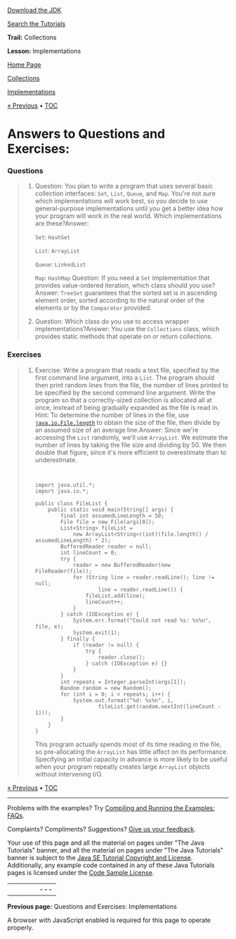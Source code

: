 [Download
the JDK](http://java.sun.com/javase/6/download.jsp)
  
[Search the
Tutorials](../../../search.html)

**Trail:** Collections
  
**Lesson:** Implementations

[Home Page](../../../index.html)
>
[Collections](../../index.html)
>
[Implementations](../index.html)

[« Previous](../QandE/questions.html) • [TOC](../../TOC.html)

# Answers to Questions and Exercises:

### Questions

> 1. Question:
>    You plan to write a program that uses several basic
>    collection interfaces: `Set`, `List`,
>    `Queue`, and `Map`. You're not sure which
>    implementations will work best, so you decide to use general-purpose
>    implementations until you get a better idea how your program will work
>    in the real world. Which implementations are these?Answer:
>      
>    `Set`: `HashSet`
>      
>    `List`: `ArrayList`
>      
>    `Queue`: `LinkedList`
>      
>    `Map`: `HashMap`
>    Question:
>    If you need a `Set` implementation that provides value-ordered iteration, which class should you use?Answer:
>    `TreeSet` guarantees that the sorted set is in ascending element order, sorted according to the natural order of the elements or by the `Comparator` provided.
> 2. Question:
>    Which class do you use to access wrapper implementations?Answer:
>    You use the `Collections` class, which provides static methods that operate on or return collections.

### Exercises

> 1. Exercise:
>    Write a program that reads a text file, specified by the first
>    command line argument, into a `List`. The program
>    should then print random lines from the file, the number of lines
>    printed to be specified by the second command line argument.
>    Write the program so that a correctly-sized collection is
>    allocated all at once, instead of being gradually expanded as the
>    file is read in. Hint: To determine the number of lines in the
>    file, use
>    [`java.io.File.length`](http://download.oracle.com/javase/7/docs/api/java/io/File.html#length())
>    to obtain the size of the file, then divide by an assumed size of an
>    average line.Answer:
>    Since we're accessing the `List` randomly, we'll use
>    `ArrayList`. We estimate the number of lines by taking the
>    file size and dividing by 50. We then double that figure, since it's
>    more efficient to overestimate than to underestmate.
>
>    ```
>
>
>    import java.util.*;
>    import java.io.*;
>
>    public class FileList {
>        public static void main(String[] args) {
>            final int assumedLineLength = 50;
>            File file = new File(args[0]);
>            List<String> fileList = 
>                new ArrayList<String>((int)(file.length() / assumedLineLength) * 2);
>            BufferedReader reader = null;
>            int lineCount = 0;
>            try {
>                reader = new BufferedReader(new FileReader(file));
>                for (String line = reader.readLine(); line != null;
>                        line = reader.readLine()) {
>                    fileList.add(line);
>                    lineCount++;
>                }
>            } catch (IOException e) {
>                System.err.format("Could not read %s: %s%n", file, e);
>                System.exit(1);
>            } finally {
>                if (reader != null) {
>                    try {
>                        reader.close();
>                    } catch (IOException e) {}
>                }
>            }
>            int repeats = Integer.parseInt(args[1]);
>            Random random = new Random();
>            for (int i = 0; i < repeats; i++) {
>                System.out.format("%d: %s%n", i,
>                        fileList.get(random.nextInt(lineCount - 1)));
>            }
>        }
>    }
>
>    ```
>
>    This program actually spends most of its time reading in the file, so
>    pre-allocating the `ArrayList` has little affect on its
>    performance. Specifying an initial capacity in advance is more likely
>    to be useful when your program repeatly creates large
>    `ArrayList` objects without intervening I/O.

[« Previous](../QandE/questions.html)
•
[TOC](../../TOC.html)


---

Problems with the examples? Try [Compiling and Running
the Examples: FAQs](../../../information/run-examples.html).
  
Complaints? Compliments? Suggestions? [Give
us your feedback](http://download.oracle.com/javase/feedback.html).

Your use of this page and all the material on pages under "The Java Tutorials" banner,
and all the material on pages under "The Java Tutorials" banner is subject to the [Java SE Tutorial Copyright
and License](../../../information/license.html).
Additionally, any example code contained in any of these Java
Tutorials pages is licensed under the
[Code
Sample License](http://developers.sun.com/license/berkeley_license.html).

|  |  |  |  |  |
| --- | --- | --- | --- | --- |
| |  |  | | --- | --- | | duke image | Oracle logo | | [About Oracle](http://www.oracle.com/us/corporate/index.html) | [Oracle Technology Network](http://www.oracle.com/technology/index.html) | [Terms of Service](https://www.samplecode.oracle.com/servlets/CompulsoryClickThrough?type=TermsOfService) | Copyright © 1995, 2011 Oracle and/or its affiliates. All rights reserved. |

**Previous page:** Questions and Exercises: Implementations




A browser with JavaScript enabled is required for this page to operate properly.